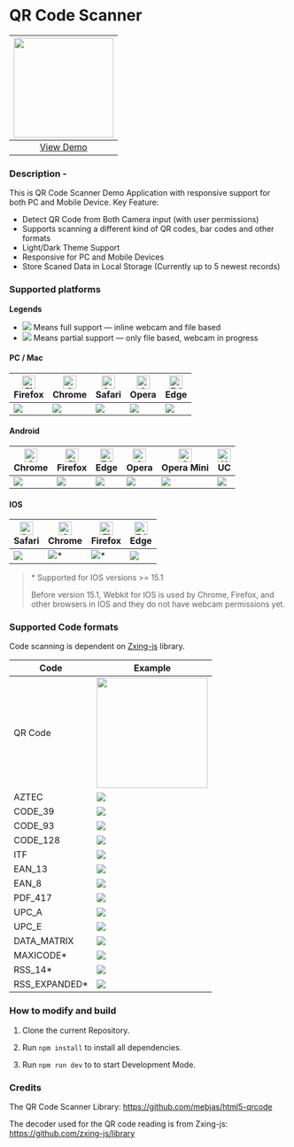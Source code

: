 # QR Code Scanner

| <img src="https://hackathon.gamemate.ai/img/gif/demo.gif" width="180px" />
| :-: |
| [View Demo](https://akithuong.github.io/a-ware-demo-react/)|

### Description -

This is QR Code Scanner Demo Application with responsive support for both PC and Mobile Device.
Key Feature:

- Detect QR Code from Both Camera input (with user permissions)
- Supports scanning a different kind of QR codes, bar codes and other formats
- Light/Dark Theme Support
- Responsive for PC and Mobile Devices
- Store Scaned Data in Local Storage (Currently up to 5 newest records)

### Supported platforms

**Legends**

- ![](https://scanapp.org/assets/github_assets/done.png) Means full support — inline webcam and file based
- ![](https://scanapp.org/assets/github_assets/partial.png) Means partial support — only file based, webcam in progress

#### PC / Mac

| <img src="https://scanapp.org/assets/github_assets/browsers/firefox_48x48.png" alt="Firefox" width="24px" height="24px" /><br/>Firefox | <img src="https://scanapp.org/assets/github_assets/browsers/chrome_48x48.png" alt="Chrome" width="24px" height="24px" /><br/>Chrome | <img src="https://scanapp.org/assets/github_assets/browsers/safari_48x48.png" alt="Safari" width="24px" height="24px" /><br/>Safari | <img src="https://scanapp.org/assets/github_assets/browsers/opera_48x48.png" alt="Opera" width="24px" height="24px" /><br/>Opera | <img src="https://scanapp.org/assets/github_assets/browsers/edge_48x48.png" alt="Edge" width="24px" height="24px" /><br/> Edge |
| -------------------------------------------------------------------------------------------------------------------------------------- | ----------------------------------------------------------------------------------------------------------------------------------- | ----------------------------------------------------------------------------------------------------------------------------------- | -------------------------------------------------------------------------------------------------------------------------------- | ------------------------------------------------------------------------------------------------------------------------------ |
| ![](https://scanapp.org/assets/github_assets/done.png)                                                                                 | ![](https://scanapp.org/assets/github_assets/done.png)                                                                              | ![](https://scanapp.org/assets/github_assets/done.png)                                                                              | ![](https://scanapp.org/assets/github_assets/done.png)                                                                           | ![](https://scanapp.org/assets/github_assets/done.png)                                                                         |

#### Android

| <img src="https://scanapp.org/assets/github_assets/browsers/chrome_48x48.png" alt="Chrome" width="24px" height="24px" /><br/>Chrome | <img src="https://scanapp.org/assets/github_assets/browsers/firefox_48x48.png" alt="Firefox" width="24px" height="24px" /><br/>Firefox | <img src="https://scanapp.org/assets/github_assets/browsers/edge_48x48.png" alt="Edge" width="24px" height="24px" /><br/> Edge | <img src="https://scanapp.org/assets/github_assets/browsers/opera_48x48.png" alt="Opera" width="24px" height="24px" /><br/>Opera | <img src="https://scanapp.org/assets/github_assets/browsers/opera-mini_48x48.png" alt="Opera-Mini" width="24px" height="24px" /><br/> Opera Mini | <img src="https://scanapp.org/assets/github_assets/browsers/uc_48x48.png" alt="UC" width="24px" height="24px" /> <br/> UC |
| ----------------------------------------------------------------------------------------------------------------------------------- | -------------------------------------------------------------------------------------------------------------------------------------- | ------------------------------------------------------------------------------------------------------------------------------ | -------------------------------------------------------------------------------------------------------------------------------- | ------------------------------------------------------------------------------------------------------------------------------------------------ | ------------------------------------------------------------------------------------------------------------------------- |
| ![](https://scanapp.org/assets/github_assets/done.png)                                                                              | ![](https://scanapp.org/assets/github_assets/done.png)                                                                                 | ![](https://scanapp.org/assets/github_assets/done.png)                                                                         | ![](https://scanapp.org/assets/github_assets/done.png)                                                                           | ![](https://scanapp.org/assets/github_assets/partial.png)                                                                                        | ![](https://scanapp.org/assets/github_assets/partial.png)                                                                 |

#### IOS

| <img src="https://scanapp.org/assets/github_assets/browsers/safari_48x48.png" alt="Safari" width="24px" height="24px" /><br/>Safari | <img src="https://scanapp.org/assets/github_assets/browsers/chrome_48x48.png" alt="Chrome" width="24px" height="24px" /><br/>Chrome | <img src="https://scanapp.org/assets/github_assets/browsers/firefox_48x48.png" alt="Firefox" width="24px" height="24px" /><br/>Firefox | <img src="https://scanapp.org/assets/github_assets/browsers/edge_48x48.png" alt="Edge" width="24px" height="24px" /><br/> Edge |
| ----------------------------------------------------------------------------------------------------------------------------------- | ----------------------------------------------------------------------------------------------------------------------------------- | -------------------------------------------------------------------------------------------------------------------------------------- | ------------------------------------------------------------------------------------------------------------------------------ |
| ![](https://scanapp.org/assets/github_assets/done.png)                                                                              | ![](https://scanapp.org/assets/github_assets/done.png)\*                                                                            | ![](https://scanapp.org/assets/github_assets/done.png)\*                                                                               | ![](https://scanapp.org/assets/github_assets/partial.png)                                                                      |

> \* Supported for IOS versions >= 15.1
>
> Before version 15.1, Webkit for IOS is used by Chrome, Firefox, and other browsers in IOS and they do not have webcam permissions yet.

### Supported Code formats

Code scanning is dependent on [Zxing-js](https://github.com/zxing-js/library) library.

| Code           | Example                                                                          |
| -------------- | -------------------------------------------------------------------------------- |
| QR Code        | <img src="https://scanapp.org/assets/github_assets/qr-code.png" width="200px" /> |
| AZTEC          | <img src="https://scanapp.org/assets/github_assets/aztec.png" />                 |
| CODE_39        | <img src="https://scanapp.org/assets/github_assets/code_39.gif" />               |
| CODE_93        | <img src="https://scanapp.org/assets/github_assets/code_93.gif" />               |
| CODE_128       | <img src="https://scanapp.org/assets/github_assets/code_128.gif" />              |
| ITF            | <img src="https://scanapp.org/assets/github_assets/itf.png" />                   |
| EAN_13         | <img src="https://scanapp.org/assets/github_assets/ean13.jpeg" />                |
| EAN_8          | <img src="https://scanapp.org/assets/github_assets/ean8.jpeg" />                 |
| PDF_417        | <img src="https://scanapp.org/assets/github_assets/pdf417.png" />                |
| UPC_A          | <img src="https://scanapp.org/assets/github_assets/upca.jpeg" />                 |
| UPC_E          | <img src="https://scanapp.org/assets/github_assets/upce.jpeg" />                 |
| DATA_MATRIX    | <img src="https://scanapp.org/assets/github_assets/datamatrix.png" />            |
| MAXICODE\*     | <img src="https://scanapp.org/assets/github_assets/maxicode.gif" />              |
| RSS_14\*       | <img src="https://scanapp.org/assets/github_assets/rss14.gif" />                 |
| RSS_EXPANDED\* | <img src="https://scanapp.org/assets/github_assets/rssexpanded.gif" />           |

### How to modify and build

1.  Clone the current Repository.

2.  Run `npm install` to install all dependencies.

3.  Run `npm run dev` to to start Development Mode.

### Credits

The QR Code Scanner Library: https://github.com/mebjas/html5-qrcode

The decoder used for the QR code reading is from Zxing-js: https://github.com/zxing-js/library

